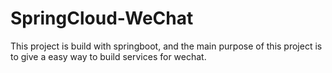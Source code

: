 # SpringCloud-WeChat
This project is build with springboot, and the main purpose of this project is to give a easy way to build services for wechat.


